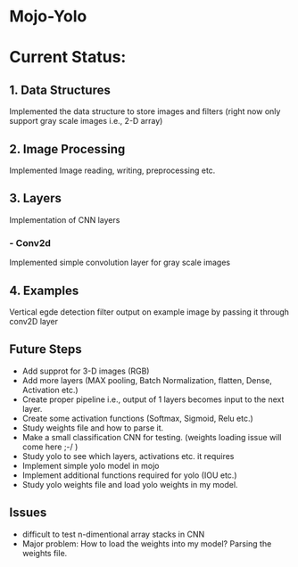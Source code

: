 # Mojo-Yolo
# Current Status:
## 1. Data Structures
Implemented the data structure to store images and filters (right now only support gray scale images i.e., 2-D array)
## 2. Image Processing
Implemented Image reading, writing, preprocessing etc.
## 3. Layers
Implementation of CNN layers
### - Conv2d
Implemented simple convolution layer for gray scale images
## 4. Examples
Vertical egde detection filter output on example image by passing it through conv2D layer
## Future Steps
* Add supprot for 3-D images (RGB)
* Add more layers (MAX pooling, Batch Normalization, flatten, Dense, Activation etc.)
* Create proper pipeline i.e., output of 1 layers becomes input to the next layer.
* Create some activation functions (Softmax, Sigmoid, Relu etc.)
* Study weights file and how to parse it.
* Make a small classification CNN for testing. (weights loading issue will come here ;-/ )
* Study yolo to see which layers, activations etc. it requires
* Implement simple yolo model in mojo
* Implement additional functions required for yolo (IOU etc.)
* Study yolo weights file and load yolo weights in my model.
## Issues
* difficult to test n-dimentional array stacks in CNN
* Major problem: How to load the weights into my model? Parsing the weights file.

